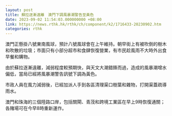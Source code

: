 ```yaml
---
layout: post
title: 蘇拉逐漸遠離　澳門下調風暴潮警告至黃色
date: 2023-09-02 11:54:03.000000000 +08:00
link: https://news.rthk.hk/rthk/ch/component/k2/1716433-20230902.htm
categories: rthk
---
```


澳門正懸掛八號東南風球，預計八號風球會在上午維持。朝早街上有被吹倒的樹木和吹散的垃圾；市面只有小部分超市和食肆恢復營業，有市民趁風雨不大時外出食早餐和購物。

由於蘇拉逐漸遠離，減弱程度較預期快，與天文大潮錯鋒而過，造成的風暴潮增水偏低，當局已經將風暴潮警告訊號下調為黃色。

市政人員在風力減弱後，已經加派人手到各區清理渠口樹葉和雜物，打開渠蓋疏導雨水。

澳門和珠海的三個陸路口岸，包括關閘、青茂和跨境工業區在早上9時恢復通關；各賭場可在今早8時重新運作。
